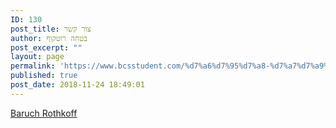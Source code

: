 ```yaml
---
ID: 130
post_title: צור קשר
author: בטחה רוטקוף
post_excerpt: ""
layout: page
permalink: 'https://www.bcsstudent.com/%d7%a6%d7%95%d7%a8-%d7%a7%d7%a9%d7%a8/'
published: true
post_date: 2018-11-24 18:49:01
---
```

<a href="https://il.linkedin.com/in/baruch-rothkoff?trk=profile-badge">Baruch Rothkoff</a>
